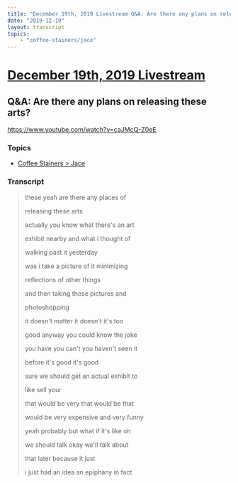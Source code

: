 ```yaml
---
title: "December 19th, 2019 Livestream Q&A: Are there any plans on releasing these arts?"
date: "2019-12-19"
layout: transcript
topics:
    - "coffee-stainers/jace"
---
```

# [December 19th, 2019 Livestream](../2019-12-19.md)
## Q&A: Are there any plans on releasing these arts?
https://www.youtube.com/watch?v=caJMcQ-Z0eE

### Topics
* [Coffee Stainers > Jace](../topics/coffee-stainers/jace.md)

### Transcript

> these yeah are there any places of
> 
> releasing these arts
> 
> actually you know what there's an art
> 
> exhibit nearby and what i thought of
> 
> walking past it yesterday
> 
> was i take a picture of it minimizing
> 
> reflections of other things
> 
> and then taking those pictures and
> 
> photoshopping
> 
> it doesn't matter it doesn't it's too
> 
> good anyway you could know the joke
> 
> you have you can't you haven't seen it
> 
> before it's good it's good
> 
> sure we should get an actual exhibit to
> 
> like sell your
> 
> that would be very that would be that
> 
> would be very expensive and very funny
> 
> yeah probably but what if it's like oh
> 
> we should talk okay we'll talk about
> 
> that later because it just
> 
> i just had an idea an epiphany in fact
> 

